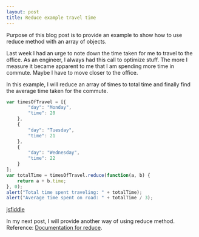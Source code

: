 ```yaml
---
layout: post
title: Reduce example travel time
---
```

Purpose of this blog post is to provide an example to show how to use reduce method with an array of objects.

Last week I had an urge to note down the time taken for me to travel to the office.  As an engineer, I always had this call to optimize stuff. The more I measure it became apparent to me that I am spending more time in commute. Maybe I have to move closer to the office.

In this example, I will reduce an array of times to total time and finally find the average time taken for the commute.

```javascript
var timesOfTravel = [{
        "day": "Monday",
        "time": 20
    },
    {
        "day": "Tuesday",
        "time": 21
    },
    {
        "day": "Wednesday",
        "time": 22
    }
];
var totalTime = timesOfTravel.reduce(function(a, b) {
    return a + b.time;
}, 0);
alert("Total time spent traveling: " + totalTime);
alert("Average time spent on road: " + totalTime / 3);
```
[jsfiddle](https://jsfiddle.net/karthik1239/vLkuk8um/4/)

In my next post, I will provide another way of using reduce method.
Reference:
[Documentation for reduce](https://developer.mozilla.org/en-US/docs/Web/JavaScript/Reference/Global_Objects/Array/Reduce).
